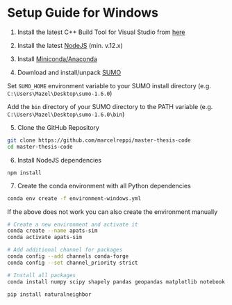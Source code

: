 # Setup Guide for Windows

1. Install the latest C++ Build Tool for Visual Studio from [here](https://visualstudio.microsoft.com/visual-cpp-build-tools/)

2. Install the latest [NodeJS](https://nodejs.org/en/) (min. v.12.x)

3. Install [Miniconda/Anaconda](https://docs.conda.io/en/latest/index.html)

4. Download and install/unpack [SUMO](https://sumo.dlr.de/docs/Downloads.php)

Set `SUMO_HOME` environment variable to your SUMO install directory (e.g. `C:\Users\Mazel\Desktop\sumo-1.6.0`)

Add the `bin` directory of your SUMO directory to the PATH variable (e.g. `C:\Users\Mazel\Desktop\sumo-1.6.0\bin`)

5. Clone the GitHub Repository

```bash
git clone https://github.com/marcelreppi/master-thesis-code
cd master-thesis-code
```

6. Install NodeJS dependencies

```
npm install
```

7. Create the conda environment with all Python dependencies

```bash
conda env create -f environment-windows.yml
```

If the above does not work you can also create the environment manually

```bash
# Create a new environment and activate it
conda create --name apats-sim
conda activate apats-sim

# Add additional channel for packages
conda config --add channels conda-forge
conda config --set channel_priority strict

# Install all packages
conda install numpy scipy shapely pandas geopandas matplotlib notebook scikit-learn scikit-image metpy pykrige zope.event lxml black openpyxl psutil

pip install naturalneighbor
```
